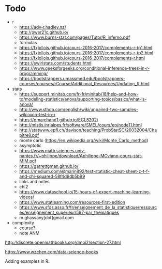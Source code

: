 # Todo

- r
  - https://adv-r.hadley.nz/
  - http://pwer21c.github.io/
  - https://www.burns-stat.com/pages/Tutor/R_inferno.pdf
  - formulas
  - https://fxjollois.github.io/cours-2016-2017/complements-r-tp1.html
  - https://fxjollois.github.io/cours-2016-2017/complements-r-tp2.html
  - https://fxjollois.github.io/cours-2016-2017/complements-r.html
  - https://swirlstats.com/students.html
  - https://www.geeksforgeeks.org/conditional-inference-trees-in-r-programming/
  - https://bootstrappers.umassmed.edu/bootstrappers-courses/courses/rCourse/Additional_Resources/Updating_R.html
- stats
  - https://support.minitab.com/fr-fr/minitab/18/help-and-how-to/modeling-statistics/anova/supporting-topics/basics/what-is-anova/
  - http://www.sthda.com/english/wiki/unpaired-two-samples-wilcoxon-test-in-r
  - https://pmarchand1.github.io/ECL8202/
  - http://mistis.inrialpes.fr/software/SMEL/cours/ep/node11.html
  - http://statwww.epfl.ch/davison/teaching/ProbStatSC/20032004/Chapitre8.pdf
  - monte carlo (https://en.wikipedia.org/wiki/Monte_Carlo_method)
  - asymptotic
  - https://www.math.sciences.univ-nantes.fr/~philippe/download/Aphilippe-MCviano-cours-stat-MIM.pdf
  - https://garrettgman.github.io/
  - https://medium.com/@marin892/test-statistic-cheat-sheet-z-t-f-and-chi-squared-58f4d9db5b99
  - links and notes
  - chi2
  - https://www.dataschool.io/15-hours-of-expert-machine-learning-videos/
  - https://www.statlearning.com/resources-first-edition
  - https://www.sfds.asso.fr/fr/enseignement_de_la_statistique/ressources/enseignement_superieur/597-par_thematiques
  - m.ghassany[dot]gmail.com
- complexity
  - course?
  - note ANM

http://discrete.openmathbooks.org/dmoi2/section-27.html

https://www.wzchen.com/data-science-books

Adding examples in R.